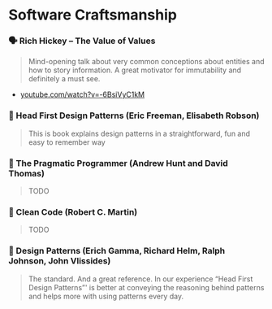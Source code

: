 # Software Craftsmanship

### 🗣 Rich Hickey – The Value of Values

> Mind-opening talk about very common conceptions about entities and how to story information. A great motivator for immutability and definitely a must see.

* [youtube.com/watch?v=-6BsiVyC1kM](https://www.youtube.com/watch?v=-6BsiVyC1kM)

### 📘 Head First Design Patterns \(Eric Freeman, Elisabeth Robson\)

> This is book explains design patterns in a  straightforward, fun and easy to remember way

### 📘 The Pragmatic Programmer \(Andrew Hunt and David Thomas\)

> TODO

### 📘 Clean Code \(Robert C. Martin\)

> TODO

### 📘 Design Patterns \(Erich Gamma, Richard Helm, Ralph Johnson, John Vlissides\)

> The standard. And a great reference. In our experience “Head First Design Patterns”' is better at conveying the reasoning behind patterns and helps more with using patterns every day.

### 



